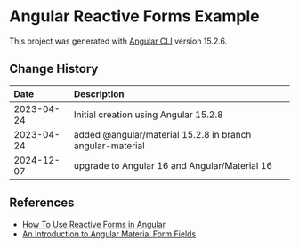 # **Angular Reactive Forms Example**

This project was generated with [Angular CLI](https://github.com/angular/angular-cli) version 15.2.6.
## Change History
| Date       | Description                                               |
|:-----------|:----------------------------------------------------------|
| 2023-04-24 | Initial creation using Angular 15.2.8                     |
| 2023-04-24 | added @angular/material 15.2.8 in branch angular-material |
| 2024-12-07 | upgrade to Angular 16 and Angular/Material 16             |


## References
* [How To Use Reactive Forms in Angular](https://www.digitalocean.com/community/tutorials/angular-reactive-forms-introduction)
* [An Introduction to Angular Material Form Fields](https://medium.com/ngconf/an-introduction-to-angular-material-form-fields-5828b92d3a3c)

